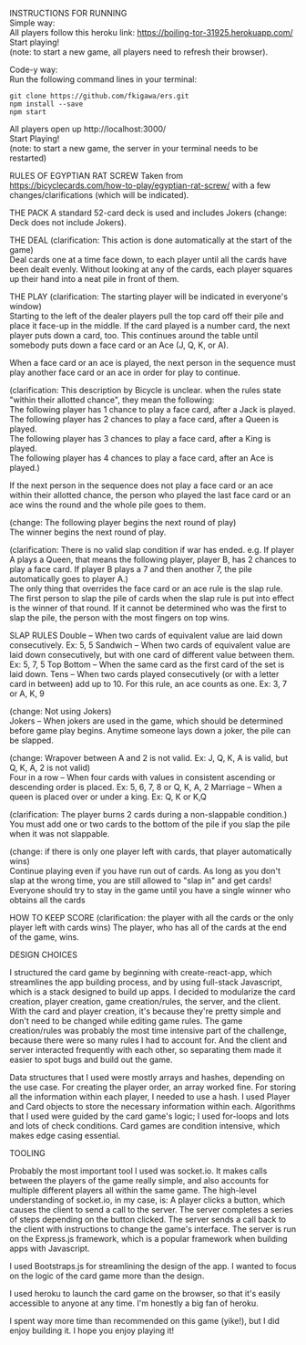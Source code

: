 INSTRUCTIONS FOR RUNNING <br />
Simple way: <br />
All players follow this heroku link: https://boiling-tor-31925.herokuapp.com/
Start playing! <br />
(note: to start a new game, all players need to refresh their browser).

Code-y way: <br />
Run the following command lines in your terminal:
```
git clone https://github.com/fkigawa/ers.git
npm install --save
npm start
```
All players open up http://localhost:3000/ <br />
Start Playing! <br />
(note: to start a new game, the server in your terminal needs to be restarted)

RULES OF EGYPTIAN RAT SCREW
Taken from https://bicyclecards.com/how-to-play/egyptian-rat-screw/ with a few changes/clarifications (which will be indicated).

THE PACK
A standard 52-card deck is used and includes Jokers (change: Deck does not include Jokers).

THE DEAL
(clarification: This action is done automatically at the start of the game)<br />
Deal cards one at a time face down, to each player until all the cards have been dealt evenly. Without looking at any of the cards, each player squares up their hand into a neat pile in front of them.

THE PLAY
(clarification: The starting player will be indicated in everyone's window)<br />
Starting to the left of the dealer players pull the top card off their pile and place it face-up in the middle. If the card played is a number card, the next player puts down a card, too. This continues around the table until somebody puts down a face card or an Ace (J, Q, K, or A).

When a face card or an ace is played, the next person in the sequence must play another face card or an ace in order for play to continue.

(clarification: This description by Bicycle is unclear. when the rules state "within their allotted chance", they mean the following:<br />
The following player has 1 chance to play a face card, after a Jack is played.<br />
The following player has 2 chances to play a face card, after a Queen is played.<br />
The following player has 3 chances to play a face card, after a King is played.<br />
The following player has 4 chances to play a face card, after an Ace is played.)

If the next person in the sequence does not play a face card or an ace within their allotted chance, the person who played the last face card or an ace wins the round and the whole pile goes to them.

(change: The following player begins the next round of play)<br />
The winner begins the next round of play.

(clarification: There is no valid slap condition if war has ended. e.g. If player A plays a Queen, that means the following player, player B, has 2 chances to play a face card. If player B plays a 7 and then another 7, the pile automatically goes to player A.)<br />
The only thing that overrides the face card or an ace rule is the slap rule. The first person to slap the pile of cards when the slap rule is put into effect is the winner of that round. If it cannot be determined who was the first to slap the pile, the person with the most fingers on top wins.

SLAP RULES
Double – When two cards of equivalent value are laid down consecutively. Ex: 5, 5
Sandwich – When two cards of equivalent value are laid down consecutively, but with one card of different value between them. Ex: 5, 7, 5
Top Bottom – When the same card as the first card of the set is laid down.
Tens – When two cards played consecutively (or with a letter card in between) add up to 10. For this rule, an ace counts as one. Ex: 3, 7 or A, K, 9

(change: Not using Jokers)<br />
Jokers – When jokers are used in the game, which should be determined before game play begins. Anytime someone lays down a joker, the pile can be slapped.

(change: Wrapover between A and 2 is not valid. Ex: J, Q, K, A is valid, but Q, K, A, 2 is not valid)<br />
Four in a row – When four cards with values in consistent ascending or descending order is placed. Ex: 5, 6, 7, 8 or Q, K, A, 2
Marriage – When a queen is placed over or under a king. Ex: Q, K or K,Q

(clarification: The player burns 2 cards during a non-slappable condition.)<br />
You must add one or two cards to the bottom of the pile if you slap the pile when it was not slappable.

(change: if there is only one player left with cards, that player automatically wins)<br />
Continue playing even if you have run out of cards. As long as you don't slap at the wrong time, you are still allowed to "slap in" and get cards! Everyone should try to stay in the game until you have a single winner who obtains all the cards

HOW TO KEEP SCORE
(clarification: the player with all the cards or the only player left with cards wins)
The player, who has all of the cards at the end of the game, wins.


DESIGN CHOICES

I structured the card game by beginning with create-react-app, which streamlines the app building process, and by using full-stack Javascript, which is a stack designed to build up apps. I decided to modularize the card creation, player creation, game creation/rules, the server, and the client. With the card and player creation, it's because they're pretty simple and don't need to be changed while editing game rules. The game creation/rules was probably the most time intensive part of the challenge, because there were so many rules I had to account for. And the client and server interacted frequently with each other, so separating them made it easier to spot bugs and build out the game.

Data structures that I used were mostly arrays and hashes, depending on the use case. For creating the player order, an array worked fine. For storing all the information within each player, I needed to use a hash. I used Player and Card objects to store the necessary information within each. Algorithms that I used were guided by the card game's logic; I used for-loops and lots and lots of check conditions. Card games are condition intensive, which makes edge casing essential.

TOOLING

Probably the most important tool I used was socket.io. It makes calls between the players of the game really simple, and also accounts for multiple different players all within the same game. The high-level understanding of socket.io, in my case, is: A player clicks a button, which causes the client to send a call to the server. The server completes a series of steps depending on the button clicked. The server sends a call back to the client with instructions to change the game's interface. The server is run on the Express.js framework, which is a popular framework when building apps with Javascript.

I used Bootstraps.js for streamlining the design of the app. I wanted to focus on the logic of the card game more than the design.

I used heroku to launch the card game on the browser, so that it's easily accessible to anyone at any time. I'm honestly a big fan of heroku.

I spent way more time than recommended on this game (yike!), but I did enjoy building it. I hope you enjoy playing it!
